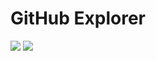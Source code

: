 # GitHub Explorer

<img src="https://user-images.githubusercontent.com/51919658/102838911-163f9b00-43de-11eb-9d34-f346fc7dd8de.png"/>

<img src="https://user-images.githubusercontent.com/51919658/102839056-6f0f3380-43de-11eb-9241-bc9e88159bc3.png"/>
